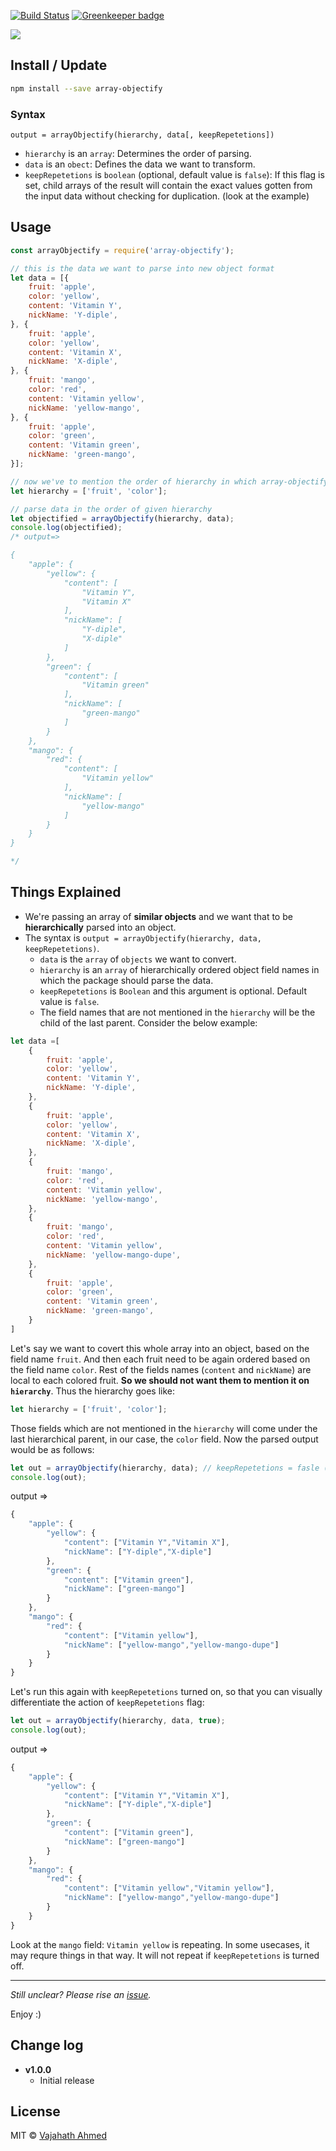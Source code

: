 [![Build Status](https://travis-ci.org/vajahath/array-objectify.svg?branch=master)](https://travis-ci.org/vajahath/array-objectify) [![Greenkeeper badge](https://badges.greenkeeper.io/vajahath/array-objectify.svg)](https://greenkeeper.io/)

![](https://raw.githubusercontent.com/vajahath/array-objectify/master/media/highlight.png)

## Install / Update

```bash
npm install --save array-objectify
```
### Syntax
```
output = arrayObjectify(hierarchy, data[, keepRepetetions])
```
- `hierarchy` is an `array`: Determines the order of parsing.
- `data` is an `obect`: Defines the data we want to transform.
- `keepRepetetions` is `boolean` (optional, default value is `false`): If this flag is set, child arrays of the result will contain the exact values gotten from the input data without checking for duplication. (look at the example)

## Usage


```javascript
const arrayObjectify = require('array-objectify');

// this is the data we want to parse into new object format
let data = [{
	fruit: 'apple',
	color: 'yellow',
	content: 'Vitamin Y',
	nickName: 'Y-diple',
}, {
	fruit: 'apple',
	color: 'yellow',
	content: 'Vitamin X',
	nickName: 'X-diple',
}, {
	fruit: 'mango',
	color: 'red',
	content: 'Vitamin yellow',
	nickName: 'yellow-mango',
}, {
	fruit: 'apple',
	color: 'green',
	content: 'Vitamin green',
	nickName: 'green-mango',
}];

// now we've to mention the order of hierarchy in which array-objectify should parse the data
let hierarchy = ['fruit', 'color'];

// parse data in the order of given hierarchy
let objectified = arrayObjectify(hierarchy, data);
console.log(objectified);
/* output=>

{
	"apple": {
		"yellow": {
			"content": [
				"Vitamin Y",
				"Vitamin X"
			],
			"nickName": [
				"Y-diple",
				"X-diple"
			]
		},
		"green": {
			"content": [
				"Vitamin green"
			],
			"nickName": [
				"green-mango"
			]
		}
	},
	"mango": {
		"red": {
			"content": [
				"Vitamin yellow"
			],
			"nickName": [
				"yellow-mango"
			]
		}
	}
}

*/
```

## Things Explained
- We're passing an array of **similar objects** and we want that to be **hierarchically** parsed into an object.
- The syntax is `output = arrayObjectify(hierarchy, data, keepRepetetions)`.
  - `data` is the `array` of `objects` we want to convert.
  - `hierarchy` is an `array` of hierarchically ordered object field names in which the package should parse the data.
  - `keepRepetetions` is `Boolean` and this argument is optional. Default value is `false`.
  - The field names that are not mentioned in the `hierarchy` will be the child of the last parent. Consider the below example:
```js
let data =[
	{
		fruit: 'apple',
		color: 'yellow',
		content: 'Vitamin Y',
		nickName: 'Y-diple',
	},
	{
		fruit: 'apple',
		color: 'yellow',
		content: 'Vitamin X',
		nickName: 'X-diple',
	},
	{
		fruit: 'mango',
		color: 'red',
		content: 'Vitamin yellow',
		nickName: 'yellow-mango',
	},
	{
		fruit: 'mango',
		color: 'red',
		content: 'Vitamin yellow',
		nickName: 'yellow-mango-dupe',
	},
	{
		fruit: 'apple',
		color: 'green',
		content: 'Vitamin green',
		nickName: 'green-mango',
	}
]
```
Let's say we want to covert this whole array into an object, based on the field name `fruit`. And then each fruit need to be again ordered based on the field name `color`. Rest of the fields names (`content` and `nickName`) are local to each colored fruit. **So we should not want them to mention it on `hierarchy`**.
Thus the hierarchy goes like:
```js
let hierarchy = ['fruit', 'color'];
```
Those fields which are not mentioned in the `hierarchy` will come under the last hierarchical parent, in our case, the `color` field.
Now the parsed output would be as follows:
```js
let out = arrayObjectify(hierarchy, data); // keepRepetetions = fasle (default)
console.log(out);
```
output =>
```js
{
	"apple": {
		"yellow": {
			"content": ["Vitamin Y","Vitamin X"],
			"nickName": ["Y-diple","X-diple"]
		},
		"green": {
			"content": ["Vitamin green"],
			"nickName": ["green-mango"]
		}
	},
	"mango": {
		"red": {
			"content": ["Vitamin yellow"],
			"nickName": ["yellow-mango","yellow-mango-dupe"]
		}
	}
}

```
Let's run this again with `keepRepetetions` turned on, so that you can visually differentiate the action of `keepRepetetions` flag:
```js
let out = arrayObjectify(hierarchy, data, true);
console.log(out);
```
output =>
```js
{
	"apple": {
		"yellow": {
			"content": ["Vitamin Y","Vitamin X"],
			"nickName": ["Y-diple","X-diple"]
		},
		"green": {
			"content": ["Vitamin green"],
			"nickName": ["green-mango"]
		}
	},
	"mango": {
		"red": {
			"content": ["Vitamin yellow","Vitamin yellow"],
			"nickName": ["yellow-mango","yellow-mango-dupe"]
		}
	}
}
```
Look at the `mango` field: `Vitamin yellow` is repeating. In some usecases, it may requre things in that way. It will not repeat if `keepRepetetions` is turned off.

---

*Still unclear? Please rise an [issue](https://github.com/vajahath/array-objectify/issues).*

Enjoy :)

## Change log
- **v1.0.0**
    - Initial release


## License
MIT &copy; [Vajahath Ahmed](https://mycolorpad.blogspot.in)
